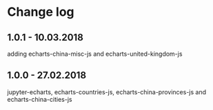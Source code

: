 # Change log

## 1.0.1 - 10.03.2018

adding echarts-china-misc-js and echarts-united-kingdom-js

## 1.0.0 - 27.02.2018

jupyter-echarts, echarts-countries-js, echarts-china-provinces-js and echarts-china-cities-js
